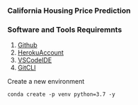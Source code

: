###  California Housing Price Prediction

### Software and Tools Requiremnts

1. [Github](https://github.com)
2. [HerokuAccount](https://heroku.com)
3. [VSCodeIDE](https://code.visualsstudio.com/)
4. [GitCLI](https://cli.github.com/)

Create a new environment
```
conda create -p venv python=3.7 -y
